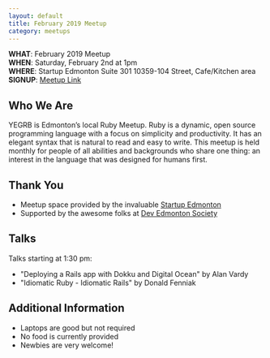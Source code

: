 ```yaml
---
layout: default
title: February 2019 Meetup
category: meetups
---
```


 **WHAT**: February 2019 Meetup  
 **WHEN**: Saturday, February 2nd at 1pm  
 **WHERE**: Startup Edmonton Suite 301 10359-104 Street, Cafe/Kitchen area  
 **SIGNUP**: [Meetup Link](https://www.meetup.com/startupedmonton/events/dgjjmqyzdbdb/)

## Who We Are

YEGRB is Edmonton’s local Ruby Meetup. Ruby is a dynamic, open source programming language with a focus on simplicity and productivity. It has an elegant syntax that is natural to read and easy to write. This meetup is held monthly for people of all abilities and backgrounds who share one thing: an interest in the language that was designed for humans first.

## Thank You

- Meetup space provided by the invaluable [Startup Edmonton](http://www.startupedmonton.com/)
- Supported by the awesome folks at [Dev Edmonton Society](https://devedmonton.com/)

## Talks

Talks starting at 1:30 pm:

- "Deploying a Rails app with Dokku and Digital Ocean" by Alan Vardy
- "Idiomatic Ruby - Idiomatic Rails" by Donald Fenniak

## Additional Information

- Laptops are good but not required
- No food is currently provided
- Newbies are very welcome!
